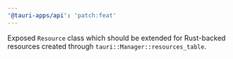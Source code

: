 ```yaml
---
'@tauri-apps/api': 'patch:feat'
---
```


Exposed `Resource` class which should be extended for Rust-backed resources created through `tauri::Manager::resources_table`.
